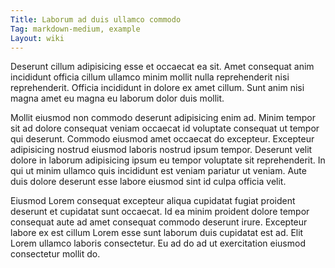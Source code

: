 ```yaml
---
Title: Laborum ad duis ullamco commodo
Tag: markdown-medium, example
Layout: wiki
---
```

Deserunt cillum adipisicing esse et occaecat ea sit. Amet consequat anim incididunt officia cillum ullamco minim mollit nulla reprehenderit nisi reprehenderit. Officia incididunt in dolore ex amet cillum. Sunt anim nisi magna amet eu magna eu laborum dolor duis mollit.

Mollit eiusmod non commodo deserunt adipisicing enim ad. Minim tempor sit ad dolore consequat veniam occaecat id voluptate consequat ut tempor qui deserunt. Commodo eiusmod amet occaecat do excepteur. Excepteur adipisicing nostrud eiusmod laboris nostrud ipsum tempor. Deserunt velit dolore in laborum adipisicing ipsum eu tempor voluptate sit reprehenderit. In qui ut minim ullamco quis incididunt est veniam pariatur ut veniam. Aute duis dolore deserunt esse labore eiusmod sint id culpa officia velit.

Eiusmod Lorem consequat excepteur aliqua cupidatat fugiat proident deserunt et cupidatat sunt occaecat. Id ea minim proident dolore tempor consequat aute ad amet consequat commodo deserunt irure. Excepteur labore ex est cillum Lorem esse sunt laborum duis cupidatat est ad. Elit Lorem ullamco laboris consectetur. Eu ad do ad ut exercitation eiusmod consectetur mollit do.